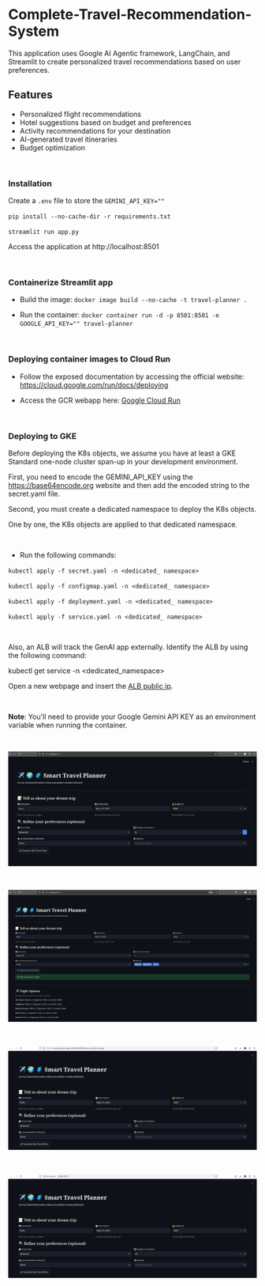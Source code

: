 # Complete-Travel-Recommendation-System

This application uses Google AI Agentic framework, LangChain, and Streamlit to create personalized travel recommendations based on user preferences.

## Features

- Personalized flight recommendations
- Hotel suggestions based on budget and preferences
- Activity recommendations for your destination
- AI-generated travel itineraries
- Budget optimization

</br>

### Installation

Create a `.env` file to store the `GEMINI_API_KEY=""`

`pip install --no-cache-dir -r requirements.txt`

`streamlit run app.py`

Access the application at http://localhost:8501

</br>

### Containerize Streamlit app

+ Build the image:
`docker image build --no-cache -t travel-planner .`

+ Run the container:
`docker container run -d -p 8501:8501 -e GOOGLE_API_KEY="" travel-planner`

</br>

### Deploying container images to Cloud Run

+ Follow the exposed documentation by accessing the official website: 
https://cloud.google.com/run/docs/deploying

+ Access the GCR webapp here: [Google Cloud Run](https://travel-planner-agent-563547455404.us-central1.run.app/)


</br>

### Deploying to GKE


Before deploying the K8s objects, we assume you have at least a GKE Standard one-node cluster span-up in your development environment.

First, you need to encode the GEMINI_API_KEY using the https://base64encode.org website and then add the encoded string to the secret.yaml file.

Second, you must create a dedicated namespace to deploy the K8s objects.

One by one, the K8s objects are applied to that dedicated namespace.

</br>

+ Run the following commands:

`kubectl apply -f secret.yaml -n <dedicated_ namespace>`


`kubectl apply -f configmap.yaml -n <dedicated_ namespace>`


`kubectl apply -f deployment.yaml -n <dedicated_ namespace>`


`kubectl apply -f service.yaml -n <dedicated_ namespace>`

</br>

Also, an ALB will track the GenAI app externally.
Identify the ALB by using the following command:

kubectl get service -n <dedicated_namespace>

Open a new webpage and insert the [ALB public ip](http://34.88.39.19/).



</br>

__Note__: You'll need to provide your Google Gemini API KEY as an environment variable when running the container.

</br>

![image](https://github.com/gotechworld/Complete-Travel-Recommendation-System/blob/main/images/output.png)

</br>

![image](https://github.com/gotechworld/Complete-Travel-Recommendation-System/blob/main/images/output-final.png)

</br>

![image](https://github.com/gotechworld/Complete-Travel-Recommendation-System/blob/main/images/gcr.png)

</br>

![image](https://github.com/gotechworld/Complete-Travel-Recommendation-System/blob/main/images/alb.png)

</br>

